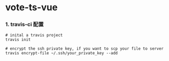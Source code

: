 # vote-ts-vue

### 1.  travis-ci 配置

```shell
# inital a travis project
travis init

# encrypt the ssh private key, if you want to scp your file to server
travis encrypt-file ~/.ssh/your_private_key --add
```

```yml

```